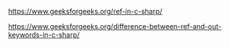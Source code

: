 https://www.geeksforgeeks.org/ref-in-c-sharp/

https://www.geeksforgeeks.org/difference-between-ref-and-out-keywords-in-c-sharp/